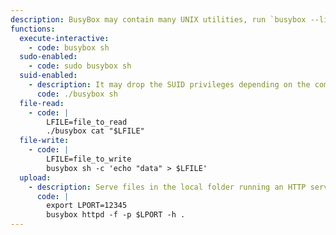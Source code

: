 ```yaml
---
description: BusyBox may contain many UNIX utilities, run `busybox --list-full` to check what GTFBins binaries are supported. Here some example.
functions:
  execute-interactive:
    - code: busybox sh
  sudo-enabled:
    - code: sudo busybox sh
  suid-enabled:
    - description: It may drop the SUID privileges depending on the compilation flags and the runtime configuration.
      code: ./busybox sh
  file-read:
    - code: |
        LFILE=file_to_read
        ./busybox cat "$LFILE"
  file-write:
    - code: |
        LFILE=file_to_write
        busybox sh -c 'echo "data" > $LFILE'
  upload:
    - description: Serve files in the local folder running an HTTP server.
      code: |
        export LPORT=12345
        busybox httpd -f -p $LPORT -h .
---
```

